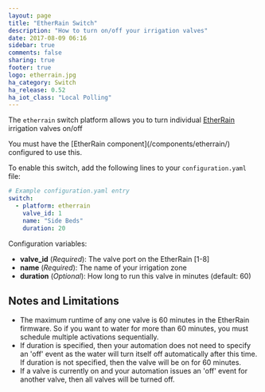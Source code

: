 ```yaml
---
layout: page
title: "EtherRain Switch"
description: "How to turn on/off your irrigation valves"
date: 2017-08-09 06:16
sidebar: true
comments: false
sharing: true
footer: true
logo: etherrain.jpg
ha_category: Switch
ha_release: 0.52
ha_iot_class: "Local Polling"
---
```



The `etherrain` switch platform allows you to turn individual [EtherRain](http://www.quicksmart.com/qs_etherrain.html) irrigation valves on/off

<p class='note'>
You must have the [EtherRain component](/components/etherrain/) configured to use this.
</p>

To enable this switch, add the following lines to your `configuration.yaml` file:

```yaml
# Example configuration.yaml entry
switch:
  - platform: etherrain
    valve_id: 1
    name: "Side Beds"
    duration: 20
```

Configuration variables:

- **valve_id** (*Required*): The valve port on the EtherRain [1-8]
- **name** (*Required*): The name of your irrigation zone
- **duration** (*Optional*): How long to run this valve in minutes (default: 60)


## Notes and Limitations
- The maximum runtime of any one valve is 60 minutes in the EtherRain firmware.  So if you want to water for more than 60 minutes, you must schedule multiple activations sequentially.
- If duration is specified, then your automation does not need to specify an 'off' event as the water will turn itself off automatically after this time.  If duration is not specified, then the valve will be on for 60 minutes.
- If a valve is currently on and your automation issues an 'off' event for another valve, then all valves will be turned off.
